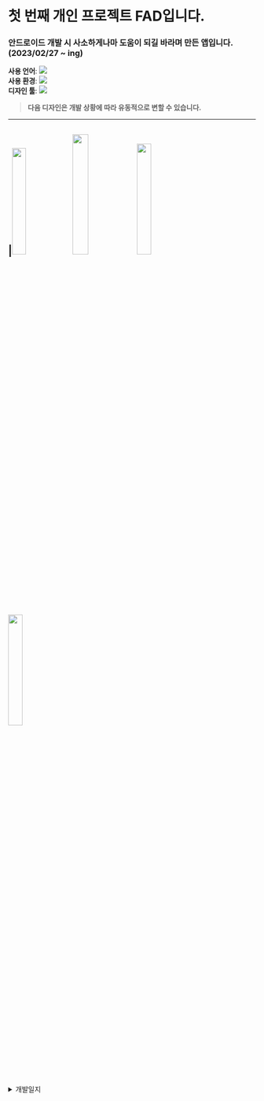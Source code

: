 # 첫 번째 개인 프로젝트 FAD입니다.
### 안드로이드 개발 시 사소하게나마 도움이 되길 바라며 만든 앱입니다. (2023/02/27 ~ ing)


**사용 언어**:  <img src="https://img.shields.io/badge/Kotlin-white?style=flat&logo=Kotlin&logoColor=#7F52FF"/>  
**사용 환경**:  <img src="https://img.shields.io/badge/Android Studio-white?style=flat&logo=Android Studio&logoColor=#3DDC84"/>  
**디자인 툴**:  <img src="https://img.shields.io/badge/Figma-white?style=flat&logo=Figma&logoColor=#F24E1E"/>

>**다음 디자인은 개발 상황에 따라 유동적으로 변할 수 있습니다.**

---
|<img width="23.5%" src="https://user-images.githubusercontent.com/95847909/221122476-0741bdab-cdaa-403e-a264-3703b4f14923.png"/>
<img width="25%" src="https://user-images.githubusercontent.com/95847909/221122611-7353797a-60d0-45fc-8b7b-d64e372842b6.png"/>
<img width="24%" src="https://user-images.githubusercontent.com/95847909/221122910-6d670979-eedc-4447-be51-0d5429924a30.png"/>
<img width="24%" src="https://user-images.githubusercontent.com/95847909/221123067-3d243219-ddba-48a7-9db5-f2bc618ac76f.png"/>
---

<details>
<summary>개발일지</summary>

<!--summary 아래 빈칸 공백 두고 내용을 적는공간-->
2023/02/27: 프로젝트 생성, 피그마 앱 디자인, Splash 구현, pastel 컬러추가, 폰트 추가, Splash 타이틀 글자색 변경, 테두리 CustomView 추가   
2023/02/28: 메인화면 프로토타입 완료   
2023/03/02: 웹뷰 backButton 이벤트 처리 구현 중    
2023/03/03: 웹뷰 backButton 이벤트 처리 완료   
2023/03/04: 웹뷰 타이틀바 홈화면 바로가기, 전원 버튼 구현 완료   
2023/03/05: Splash 화면 클릭 시 메인화면 진입 구현 완료, Toolbar text 색 변경 완료/메인화면 앱 설명 text 작성     
2023/03/06: 메뉴 아이콘 검은색으로 색상 변경, 하단 메뉴 탭에 홈 아이콘 추가   
2023/03/07: 웹 크롤링 구현 방법 알아보는 중, RecyclerView 임의 데이터 추가    
2023/03/08: 웹 크롤링에 대해 알아보던 중 생각치 못한 문제를 발견해 개발 방향을 바꾸도록 결심, RSS를 이용하여 네이버 IT 뉴스 정보를 들고오는 것으로 기능을 변경할 생각    


</details>
